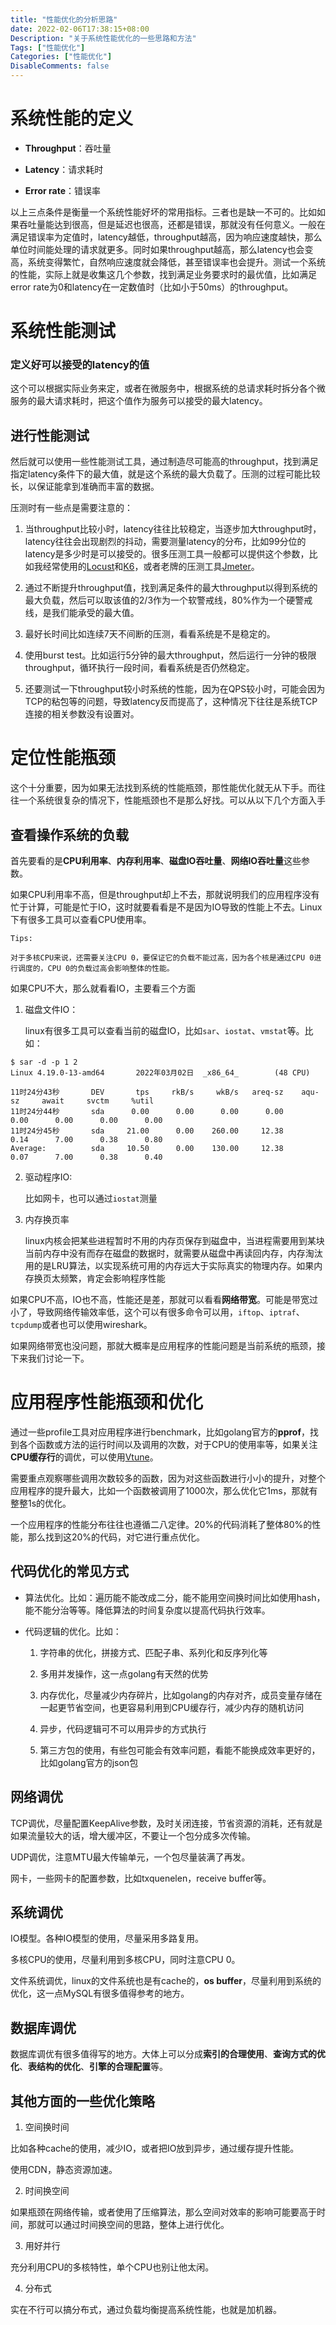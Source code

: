 ```yaml
---
title: "性能优化的分析思路"
date: 2022-02-06T17:38:15+08:00
Description: "关于系统性能优化的一些思路和方法"
Tags: ["性能优化"]
Categories: ["性能优化"]
DisableComments: false
---
```


# 系统性能的定义

- **Throughput**：吞吐量

- **Latency**：请求耗时

- **Error rate**：错误率

以上三点条件是衡量一个系统性能好坏的常用指标。三者也是缺一不可的。比如如果吞吐量能达到很高，但是延迟也很高，还都是错误，那就没有任何意义。一般在满足错误率为定值时，latency越低，throughput越高，因为响应速度越快，那么单位时间能处理的请求就更多。同时如果throughput越高，那么latency也会变高，系统变得繁忙，自然响应速度就会降低，甚至错误率也会提升。测试一个系统的性能，实际上就是收集这几个参数，找到满足业务要求时的最优值，比如满足error rate为0和latency在一定数值时（比如小于50ms）的throughput。



# 系统性能测试

### 定义好可以接受的latency的值

这个可以根据实际业务来定，或者在微服务中，根据系统的总请求耗时拆分各个微服务的最大请求耗时，把这个值作为服务可以接受的最大latency。



## 进行性能测试

然后就可以使用一些性能测试工具，通过制造尽可能高的throughput，找到满足指定latency条件下的最大值，就是这个系统的最大负载了。压测的过程可能比较长，以保证能拿到准确而丰富的数据。

压测时有一些点是需要注意的：

1. 当throughput比较小时，latency往往比较稳定，当逐步加大throughput时，latency往往会出现剧烈的抖动，需要测量latency的分布，比如99分位的latency是多少时是可以接受的。很多压测工具一般都可以提供这个参数，比如我经常使用的[Locust](https://github.com/locustio/locust)和[K6](https://github.com/grafana/k6)，或者老牌的压测工具[Jmeter](https://github.com/apache/jmeter)。



2. 通过不断提升throughput值，找到满足条件的最大throughput以得到系统的最大负载，然后可以取该值的2/3作为一个软警戒线，80%作为一个硬警戒线，是我们能承受的最大值。



3. 最好长时间比如连续7天不间断的压测，看看系统是不是稳定的。



4. 使用burst test。比如运行5分钟的最大throughput，然后运行一分钟的极限throughput，循环执行一段时间，看看系统是否仍然稳定。



5. 还要测试一下throughput较小时系统的性能，因为在QPS较小时，可能会因为TCP的粘包等的问题，导致latency反而提高了，这种情况下往往是系统TCP连接的相关参数没有设置对。

# 定位性能瓶颈



这个十分重要，因为如果无法找到系统的性能瓶颈，那性能优化就无从下手。而往往一个系统很复杂的情况下，性能瓶颈也不是那么好找。可以从以下几个方面入手

## 查看操作系统的负载

首先要看的是**CPU利用率**、**内存利用率**、**磁盘IO吞吐量**、**网络IO吞吐量**这些参数。

如果CPU利用率不高，但是throughput却上不去，那就说明我们的应用程序没有忙于计算，可能是忙于IO，这时就要看看是不是因为IO导致的性能上不去。Linux下有很多工具可以查看CPU使用率。

```
Tips:

对于多核CPU来说，还需要关注CPU 0，要保证它的负载不能过高，因为各个核是通过CPU 0进行调度的，CPU 0的负载过高会影响整体的性能。
```



如果CPU不大，那么就看看IO，主要看三个方面

1. 磁盘文件IO：

   linux有很多工具可以查看当前的磁盘IO，比如`sar`、`iostat`、`vmstat`等。比如：

```shell
$ sar -d -p 1 2
Linux 4.19.0-13-amd64       2022年03月02日  _x86_64_        (48 CPU)

11时24分43秒       DEV       tps     rkB/s     wkB/s   areq-sz    aqu-sz     await     svctm     %util
11时24分44秒       sda      0.00      0.00      0.00      0.00      0.00      0.00      0.00      0.00
11时24分45秒       sda     21.00      0.00    260.00     12.38      0.14      7.00      0.38      0.80
Average:          sda     10.50      0.00    130.00     12.38      0.07      7.00      0.38      0.40
```

2. 驱动程序IO:

   比如网卡，也可以通过`iostat`测量

3. 内存换页率

   linux内核会把某些进程暂时不用的内存页保存到磁盘中，当进程需要用到某块当前内存中没有而存在磁盘的数据时，就需要从磁盘中再读回内存，内存淘汰用的是LRU算法，以实现系统可用的内存远大于实际真实的物理内存。如果内存换页太频繁，肯定会影响程序性能



如果CPU不高，IO也不高，性能还是差，那就可以看看**网络带宽**。可能是带宽过小了，导致网络传输效率低，这个可以有很多命令可以用，`iftop`、`iptraf`、`tcpdump`或者也可以使用wireshark。

如果网络带宽也没问题，那就大概率是应用程序的性能问题是当前系统的瓶颈，接下来我们讨论一下。

# 应用程序性能瓶颈和优化

通过一些profile工具对应用程序进行benchmark，比如golang官方的**pprof**，找到各个函数或方法的运行时间以及调用的次数，对于CPU的使用率等，如果关注**CPU缓存行**的调优，可以使用[Vtune](https://www.intel.com/content/www/us/en/developer/tools/oneapi/vtune-profiler.html)。

需要重点观察哪些调用次数较多的函数，因为对这些函数进行小小的提升，对整个应用程序的提升最大，比如一个函数被调用了1000次，那么优化它1ms，那就有整整1s的优化。

一个应用程序的性能分布往往也遵循二八定律。20%的代码消耗了整体80%的性能，那么找到这20%的代码，对它进行重点优化。

## 代码优化的常见方式

- 算法优化。比如：遍历能不能改成二分，能不能用空间换时间比如使用hash，能不能分治等等。降低算法的时间复杂度以提高代码执行效率。

- 代码逻辑的优化。比如：

  1. 字符串的优化，拼接方式、匹配子串、系列化和反序列化等

  

  2. 多用并发操作，这一点golang有天然的优势

  

  3. 内存优化，尽量减少内存碎片，比如golang的内存对齐，成员变量存储在一起更节省空间，也更容易利用到CPU缓存行，减少内存的随机访问

  

  4. 异步，代码逻辑可不可以用异步的方式执行

  

  5. 第三方包的使用，有些包可能会有效率问题，看能不能换成效率更好的，比如golang官方的json包

## 网络调优

TCP调优，尽量配置KeepAlive参数，及时关闭连接，节省资源的消耗，还有就是如果流量较大的话，增大缓冲区，不要让一个包分成多次传输。

UDP调优，注意MTU最大传输单元，一个包尽量装满了再发。

网卡，一些网卡的配置参数，比如txquenelen，receive buffer等。

## 系统调优

IO模型。各种IO模型的使用，尽量采用多路复用。

多核CPU的使用，尽量利用到多核CPU，同时注意CPU 0。

文件系统调优，linux的文件系统也是有cache的，**os buffer**，尽量利用到系统的优化，这一点MySQL有很多值得参考的地方。

## 数据库调优

数据库调优有很多值得写的地方。大体上可以分成**索引的合理使用**、**查询方式的优化**、**表结构的优化**、**引擎的合理配置**等。

## 其他方面的一些优化策略

1. 空间换时间

比如各种cache的使用，减少IO，或者把IO放到异步，通过缓存提升性能。

使用CDN，静态资源加速。

2. 时间换空间

如果瓶颈在网络传输，或者使用了压缩算法，那么空间对效率的影响可能要高于时间，那就可以通过时间换空间的思路，整体上进行优化。

3. 用好并行

充分利用CPU的多核特性，单个CPU也别让他太闲。

4. 分布式

实在不行可以搞分布式，通过负载均衡提高系统性能，也就是加机器。

